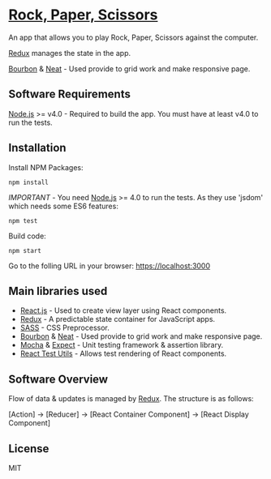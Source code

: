 # [Rock, Paper, Scissors](https://github.com/iq2525/rock-paper-scissors)

An app that allows you to play Rock, Paper, Scissors against the computer.

[Redux](https://github.com/rackt/redux) manages the state in the app.  

[Bourbon](http://bourbon.io/) & [Neat](http://neat.bourbon.io/) - Used provide to grid work and make responsive page.  

## Software Requirements

[Node.js](https://nodejs.org) >= v4.0 - Required to build the app.  You must have at least v4.0 to run the tests.

## Installation

Install NPM Packages:

```
npm install
```

*IMPORTANT* - You need [Node.js](https://nodejs.org) >= 4.0 to run the tests.  As they use 'jsdom' which needs some ES6 features:

```
npm test
```

Build code:

```
npm start
```

Go to the folling URL in your browser: [https://localhost:3000](https://localhost:3000)

## Main libraries used

* [React.js](https://facebook.github.io/react/) - Used to create view layer using React components.
* [Redux](https://github.com/rackt/redux) - A predictable state container for JavaScript apps.
* [SASS](http://sass-lang.com/) - CSS Preprocessor.
* [Bourbon](http://bourbon.io/) & [Neat](http://neat.bourbon.io/) - Used provide to grid work and make responsive page.  
* [Mocha](https://mochajs.org/) & [Expect](https://github.com/mjackson/expect/) - Unit testing framework & assertion library.
* [React Test Utils](https://facebook.github.io/react/docs/test-utils.html) - Allows test rendering of React components.

## Software Overview

Flow of data & updates is managed by [Redux](https://github.com/rackt/redux).  The structure is as follows:

[Action] -> [Reducer] -> [React Container Component] -> [React Display Component]

## License

MIT

